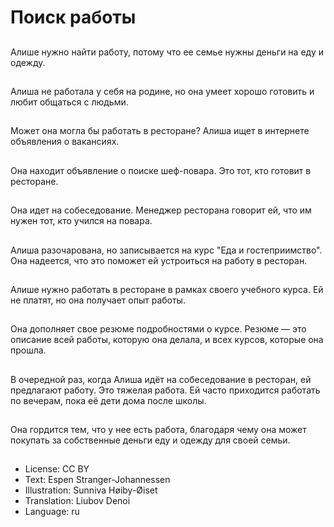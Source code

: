 # Поиск работы

##
Алише нужно найти работу, потому что ее семье нужны деньги на еду и одежду.

##
Алиша не работала у себя на родине, но она умеет хорошо готовить и любит общаться с людьми.

##
Может она могла бы работать в ресторане? Алиша ищет в интернете объявления о вакансиях.

##
Она находит объявление о поиске шеф-повара. Это тот, кто готовит в ресторане.

##
Она идет на собеседование. Менеджер ресторана говорит ей, что им нужен тот, кто учился на повара.

##
Алиша разочарована, но записывается на курс "Еда и гостеприимство". Она надеется, что это поможет ей устроиться на работу в ресторан.

##
Алише нужно работать в ресторане в рамках своего учебного курса. Ей не платят, но она получает опыт работы.

##
Она дополняет свое резюме подробностями о курсе. Резюме — это описание всей работы, которую она делала, и всех курсов, которые она прошла.

##
В очередной раз, когда Алиша идёт на собеседование в ресторан, ей предлагают работу. Это тяжелая работа. Ей часто приходится работать по вечерам, пока её дети дома после школы.

##
Она гордится тем, что у нее есть работа, благодаря чему она может покупать за собственные деньги еду и одежду для своей семьи.

##
* License: CC BY
* Text: Espen Stranger-Johannessen
* Illustration: Sunniva Høiby-Øiset
* Translation: Liubov Denoi
* Language: ru
